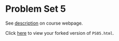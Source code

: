 # Problem Set 5

See [description](https://rudeboybert.github.io/STAT495/#problem_set_5) on course webpage.

Click [here](http://htmlpreview.github.io/?https://github.com/rudeboybert/PS05/blob/master/PS05.html) to view your forked version of `PS05.html`.
